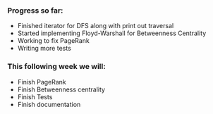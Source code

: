 ### Progress so far:
  - Finished iterator for DFS along with print out traversal
  - Started implementing Floyd-Warshall for Betweenness Centrality
  - Working to fix PageRank
  - Writing more tests
 
 ### This following week we will:
  - Finish PageRank
  - Finish Betweenness centrality
  - Finish Tests
  - Finish documentation
  
